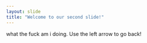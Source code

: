 ```yaml
---
layout: slide
title: "Welcome to our second slide!"
---
```

what the fuck am i doing.
Use the left arrow to go back!
